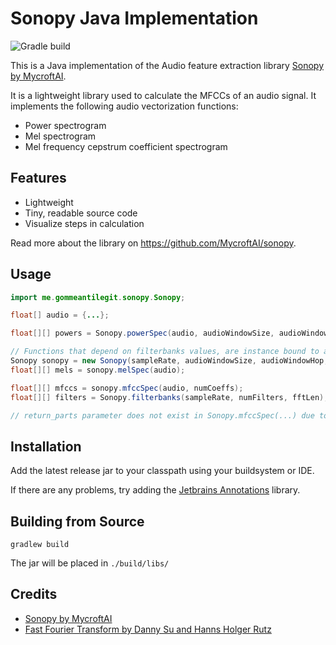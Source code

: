 # Sonopy Java Implementation
![Gradle build](https://github.com/GommeAntiLegit/SonopyJava/workflows/Gradle%20build/badge.svg?branch=master&event=push)

This is a Java implementation of the Audio feature extraction library
[Sonopy by MycroftAI](https://github.com/MycroftAI/sonopy).

It is a lightweight library used to calculate the MFCCs of an audio signal. 
It implements the following audio vectorization functions:

- Power spectrogram
- Mel spectrogram
- Mel frequency cepstrum coefficient spectrogram

## Features
- Lightweight
- Tiny, readable source code
- Visualize steps in calculation

Read more about the library on https://github.com/MycroftAI/sonopy.

## Usage

```java
import me.gommeantilegit.sonopy.Sonopy;

float[] audio = {...};

float[][] powers = Sonopy.powerSpec(audio, audioWindowSize, audioWindowHop, fftSize); // static function

// Functions that depend on filterbanks values, are instance bound to avoid recalculation with same parameters
Sonopy sonopy = new Sonopy(sampleRate, audioWindowSize, audioWindowHop, fttSize, numFilters);
float[][] mels = sonopy.melSpec(audio);

float[][] mfccs = sonopy.mfccSpec(audio, numCoeffs);
float[][] filters = Sonopy.filterbanks(sampleRate, numFilters, fftLen); // Probably not ever useful

// return_parts parameter does not exist in Sonopy.mfccSpec(...) due to Java language limitations
```

## Installation

Add the latest release jar to your classpath using your buildsystem or IDE.

If there are any problems, try adding the [Jetbrains Annotations](https://mvnrepository.com/artifact/org.jetbrains/annotations) library.

## Building from Source

```
gradlew build
```

The jar will be placed in `./build/libs/`

## Credits
- [Sonopy by MycroftAI](https://github.com/MycroftAI/sonopy)
- [Fast Fourier Transform by Danny Su and Hanns Holger Rutz](https://github.com/Sciss/SpeechRecognitionHMM/blob/master/src/main/java/org/ioe/tprsa/audio/feature/FFT.java)
